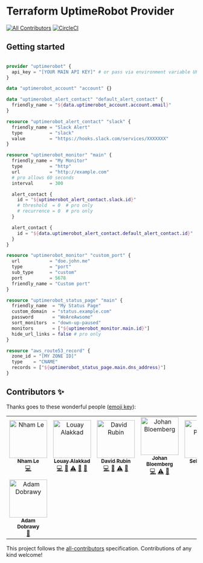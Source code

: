 # Terraform UptimeRobot Provider
[![All Contributors](https://img.shields.io/badge/all_contributors-8-orange.svg?style=flat-square)](#contributors)
[![CircleCI](https://circleci.com/gh/louy/terraform-provider-uptimerobot.svg?style=svg)](https://circleci.com/gh/louy/terraform-provider-uptimerobot)

## Getting started

```tf

provider "uptimerobot" {
  api_key = "[YOUR MAIN API KEY]" # or pass via environment variable UPTIMEROBOT_API_KEY
}

data "uptimerobot_account" "account" {}

data "uptimerobot_alert_contact" "default_alert_contact" {
  friendly_name = "${data.uptimerobot_account.account.email}"
}

resource "uptimerobot_alert_contact" "slack" {
  friendly_name = "Slack Alert"
  type          = "slack"
  value         = "https://hooks.slack.com/services/XXXXXXX"
}

resource "uptimerobot_monitor" "main" {
  friendly_name = "My Monitor"
  type          = "http"
  url           = "http://example.com"
  # pro allows 60 seconds
  interval      = 300

  alert_contact {
    id = "${uptimerobot_alert_contact.slack.id}"
    # threshold  = 0  # pro only
    # recurrence = 0  # pro only
  }

  alert_contact {
    id = "${data.uptimerobot_alert_contact.default_alert_contact.id}"
  }
}

resource "uptimerobot_monitor" "custom_port" {
  url           = "doe.john.me"
  type          = "port"
  sub_type      = "custom"
  port          = 5678
  friendly_name = "Custom port"
}

resource "uptimerobot_status_page" "main" {
  friendly_name  = "My Status Page"
  custom_domain  = "status.example.com"
  password       = "WeAreAwsome"
  sort_monitors  = "down-up-paused"
  monitors       = ["${uptimerobot_monitor.main.id}"]
  hide_url_links = false # pro only
}

resource "aws_route53_record" {
  zone_id = "[MY ZONE ID]"
  type    = "CNAME"
  records = ["${uptimerobot_status_page.main.dns_address}"]
}

```

## Contributors ✨

Thanks goes to these wonderful people ([emoji key](https://allcontributors.org/docs/en/emoji-key)):

<!-- ALL-CONTRIBUTORS-LIST:START - Do not remove or modify this section -->
<!-- prettier-ignore -->
<table>
  <tr>
    <td align="center"><a href="https://nhamlh.space"><img src="https://avatars3.githubusercontent.com/u/11173217?v=4" width="100px;" alt="Nham Le"/><br /><sub><b>Nham Le</b></sub></a><br /><a href="https://github.com/louy/terraform-provider-uptimerobot/commits?author=nhamlh" title="Code">💻</a></td>
    <td align="center"><a href="http://louy.alakkad.me"><img src="https://avatars3.githubusercontent.com/u/349850?v=4" width="100px;" alt="Louay Alakkad"/><br /><sub><b>Louay Alakkad</b></sub></a><br /><a href="https://github.com/louy/terraform-provider-uptimerobot/commits?author=louy" title="Code">💻</a> <a href="#maintenance-louy" title="Maintenance">🚧</a> <a href="https://github.com/louy/terraform-provider-uptimerobot/commits?author=louy" title="Tests">⚠️</a> <a href="https://github.com/louy/terraform-provider-uptimerobot/commits?author=louy" title="Documentation">📖</a> <a href="#tool-louy" title="Tools">🔧</a></td>
    <td align="center"><a href="http://blog.smartcube.co.za"><img src="https://avatars0.githubusercontent.com/u/237513?v=4" width="100px;" alt="David Rubin"/><br /><sub><b>David Rubin</b></sub></a><br /><a href="https://github.com/louy/terraform-provider-uptimerobot/commits?author=drubin" title="Code">💻</a> <a href="#maintenance-drubin" title="Maintenance">🚧</a> <a href="https://github.com/louy/terraform-provider-uptimerobot/commits?author=drubin" title="Tests">⚠️</a> <a href="https://github.com/louy/terraform-provider-uptimerobot/commits?author=drubin" title="Documentation">📖</a></td>
    <td align="center"><a href="https://ijohan.nl"><img src="https://avatars2.githubusercontent.com/u/365827?v=4" width="100px;" alt="Johan Bloemberg"/><br /><sub><b>Johan Bloemberg</b></sub></a><br /><a href="https://github.com/louy/terraform-provider-uptimerobot/commits?author=aequitas" title="Code">💻</a> <a href="https://github.com/louy/terraform-provider-uptimerobot/commits?author=aequitas" title="Tests">⚠️</a> <a href="#ideas-aequitas" title="Ideas, Planning, & Feedback">🤔</a></td>
    <td align="center"><a href="https://twitch.tv/sebbity"><img src="https://avatars1.githubusercontent.com/u/564860?v=4" width="100px;" alt="Seb Patane"/><br /><sub><b>Seb Patane</b></sub></a><br /><a href="#platform-Novex" title="Packaging/porting to new platform">📦</a></td>
    <td align="center"><a href="https://github.com/leeif"><img src="https://avatars1.githubusercontent.com/u/15794005?v=4" width="100px;" alt="YIFAN LI"/><br /><sub><b>YIFAN LI</b></sub></a><br /><a href="https://github.com/louy/terraform-provider-uptimerobot/commits?author=leeif" title="Code">💻</a> <a href="https://github.com/louy/terraform-provider-uptimerobot/commits?author=leeif" title="Tests">⚠️</a></td>
    <td align="center"><a href="https://nicolas.lamirault.xyz"><img src="https://avatars0.githubusercontent.com/u/29233?v=4" width="100px;" alt="Nicolas Lamirault"/><br /><sub><b>Nicolas Lamirault</b></sub></a><br /><a href="https://github.com/louy/terraform-provider-uptimerobot/commits?author=nlamirault" title="Documentation">📖</a></td>
  </tr>
  <tr>
    <td align="center"><a href="http://ochrona.jawne.info.pl"><img src="https://avatars1.githubusercontent.com/u/3618479?v=4" width="100px;" alt="Adam Dobrawy"/><br /><sub><b>Adam Dobrawy</b></sub></a><br /><a href="https://github.com/louy/terraform-provider-uptimerobot/commits?author=ad-m" title="Documentation">📖</a></td>
  </tr>
</table>

<!-- ALL-CONTRIBUTORS-LIST:END -->

This project follows the [all-contributors](https://github.com/all-contributors/all-contributors) specification. Contributions of any kind welcome!